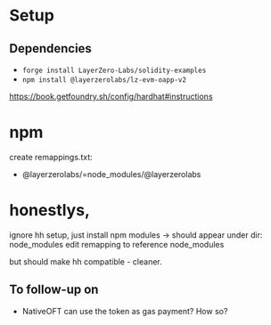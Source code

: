 # Setup

## Dependencies 

- `forge install LayerZero-Labs/solidity-examples`
- `npm install @layerzerolabs/lz-evm-oapp-v2`


https://book.getfoundry.sh/config/hardhat#instructions

# npm



create remappings.txt:
- @layerzerolabs/=node_modules/@layerzerolabs

# honestlys,

ignore hh setup, just install npm modules -> should appear under dir: node_modules
edit remapping to reference node_modules


but should make hh compatible - cleaner.

## To follow-up on

- NativeOFT can use the token as gas payment? How so?